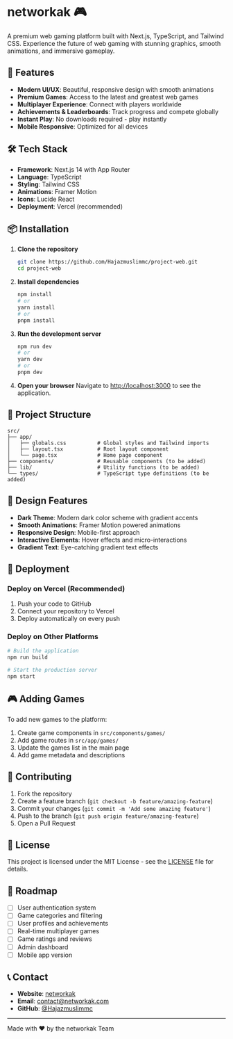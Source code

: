 # networkak 🎮

A premium web gaming platform built with Next.js, TypeScript, and Tailwind CSS. Experience the future of web gaming with stunning graphics, smooth animations, and immersive gameplay.

## 🚀 Features

- **Modern UI/UX**: Beautiful, responsive design with smooth animations
- **Premium Games**: Access to the latest and greatest web games
- **Multiplayer Experience**: Connect with players worldwide
- **Achievements & Leaderboards**: Track progress and compete globally
- **Instant Play**: No downloads required - play instantly
- **Mobile Responsive**: Optimized for all devices

## 🛠️ Tech Stack

- **Framework**: Next.js 14 with App Router
- **Language**: TypeScript
- **Styling**: Tailwind CSS
- **Animations**: Framer Motion
- **Icons**: Lucide React
- **Deployment**: Vercel (recommended)

## 📦 Installation

1. **Clone the repository**
   ```bash
   git clone https://github.com/Hajazmuslimmc/project-web.git
   cd project-web
   ```

2. **Install dependencies**
   ```bash
   npm install
   # or
   yarn install
   # or
   pnpm install
   ```

3. **Run the development server**
   ```bash
   npm run dev
   # or
   yarn dev
   # or
   pnpm dev
   ```

4. **Open your browser**
   Navigate to [http://localhost:3000](http://localhost:3000) to see the application.

## 🎯 Project Structure

```
src/
├── app/
│   ├── globals.css          # Global styles and Tailwind imports
│   ├── layout.tsx           # Root layout component
│   └── page.tsx             # Home page component
├── components/              # Reusable components (to be added)
├── lib/                     # Utility functions (to be added)
└── types/                   # TypeScript type definitions (to be added)
```

## 🎨 Design Features

- **Dark Theme**: Modern dark color scheme with gradient accents
- **Smooth Animations**: Framer Motion powered animations
- **Responsive Design**: Mobile-first approach
- **Interactive Elements**: Hover effects and micro-interactions
- **Gradient Text**: Eye-catching gradient text effects

## 🚀 Deployment

### Deploy on Vercel (Recommended)

1. Push your code to GitHub
2. Connect your repository to Vercel
3. Deploy automatically on every push

### Deploy on Other Platforms

```bash
# Build the application
npm run build

# Start the production server
npm start
```

## 🎮 Adding Games

To add new games to the platform:

1. Create game components in `src/components/games/`
2. Add game routes in `src/app/games/`
3. Update the games list in the main page
4. Add game metadata and descriptions

## 🤝 Contributing

1. Fork the repository
2. Create a feature branch (`git checkout -b feature/amazing-feature`)
3. Commit your changes (`git commit -m 'Add some amazing feature'`)
4. Push to the branch (`git push origin feature/amazing-feature`)
5. Open a Pull Request

## 📝 License

This project is licensed under the MIT License - see the [LICENSE](LICENSE) file for details.

## 🎯 Roadmap

- [ ] User authentication system
- [ ] Game categories and filtering
- [ ] User profiles and achievements
- [ ] Real-time multiplayer games
- [ ] Game ratings and reviews
- [ ] Admin dashboard
- [ ] Mobile app version

## 📞 Contact

- **Website**: [networkak](https://networkak.com)
- **Email**: contact@networkak.com
- **GitHub**: [@Hajazmuslimmc](https://github.com/Hajazmuslimmc)

---

Made with ❤️ by the networkak Team
